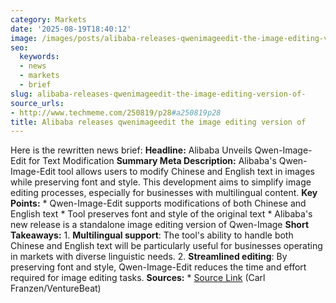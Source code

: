 ```yaml
---
category: Markets
date: '2025-08-19T18:40:12'
image: /images/posts/alibaba-releases-qwenimageedit-the-image-editing-version-of.png
seo:
  keywords:
  - news
  - markets
  - brief
slug: alibaba-releases-qwenimageedit-the-image-editing-version-of-
source_urls:
- http://www.techmeme.com/250819/p28#a250819p28
title: Alibaba releases qwenimageedit the image editing version of
---
```


Here is the rewritten news brief:  **Headline:** Alibaba Unveils Qwen-Image-Edit for Text Modification  **Summary Meta Description:** Alibaba's Qwen-Image-Edit tool allows users to modify Chinese and English text in images while preserving font and style. This development aims to simplify image editing processes, especially for businesses with multilingual content.  **Key Points:**  * Qwen-Image-Edit supports modifications of both Chinese and English text * Tool preserves font and style of the original text * Alibaba's new release is a standalone image editing version of Qwen-Image  **Short Takeaways:**  1. **Multilingual support**: The tool's ability to handle both Chinese and English text will be particularly useful for businesses operating in markets with diverse linguistic needs. 2. **Streamlined editing**: By preserving font and style, Qwen-Image-Edit reduces the time and effort required for image editing tasks.  **Sources:**  * [Source Link](http://www.techmeme.com/250819/p28#a250819p28) (Carl Franzen/VentureBeat)